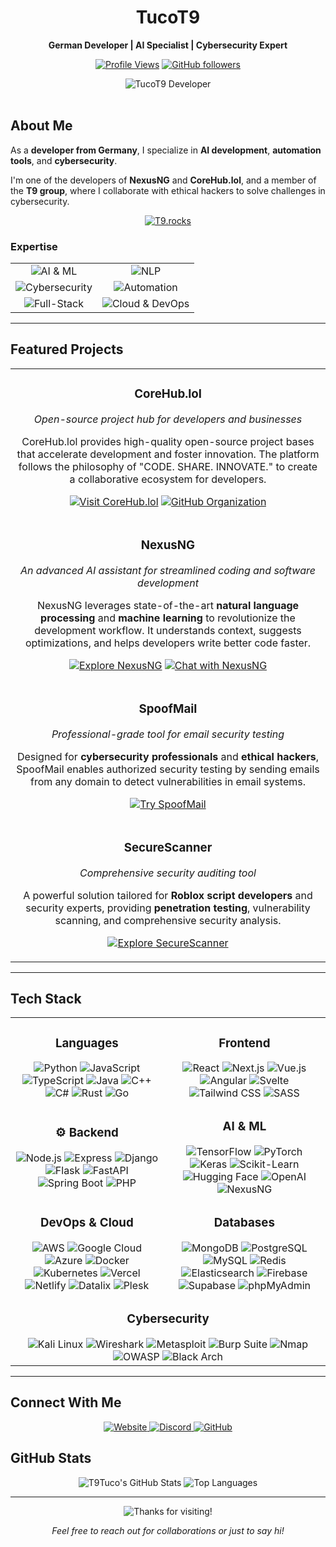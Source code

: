 <div align="center">
  
# TucoT9

**German Developer | AI Specialist | Cybersecurity Expert**

[![Profile Views](https://komarev.com/ghpvc/?username=T9Tuco&color=blueviolet&style=flat-square)](https://github.com/T9Tuco)
[![GitHub followers](https://img.shields.io/github/followers/T9Tuco?style=flat-square&color=blueviolet)](https://github.com/T9Tuco?tab=followers)

</div>

<div align="center">
  <img src="https://img.shields.io/badge/TucoT9-Developer-blue?style=for-the-badge" alt="TucoT9 Developer" />
</div>

<br>

## About Me

As a **developer from Germany**, I specialize in **AI development**, **automation tools**, and **cybersecurity**.

I'm one of the developers of **NexusNG** and **CoreHub.lol**,  and a member of the **T9 group**, where I collaborate with ethical hackers to solve challenges in cybersecurity.

<div align="center">
  
[![T9.rocks](https://img.shields.io/badge/T9.rocks-WHITE_HAT_HACKER_COLLECTIVE-000000?style=for-the-badge&logo=data:image/svg+xml;base64,PHN2ZyB4bWxucz0iaHR0cDovL3d3dy53My5vcmcvMjAwMC9zdmciIHdpZHRoPSIyNCIgaGVpZ2h0PSIyNCIgdmlld0JveD0iMCAwIDI0IDI0IiBmaWxsPSJub25lIiBzdHJva2U9IiNmZmZmZmYiIHN0cm9rZS13aWR0aD0iMiIgc3Ryb2tlLWxpbmVjYXA9InJvdW5kIiBzdHJva2UtbGluZWpvaW49InJvdW5kIj48cGF0aCBkPSJNMTIgMjJzOC04IDgtMTRhOCA4IDAgMSAwLTE2IDBjMCA2IDggMTQgOCAxNHoiPjwvcGF0aD48Y2lyY2xlIGN4PSIxMiIgY3k9IjgiIHI9IjMiPjwvY2lyY2xlPjwvc3ZnPg==)](https://t9.rocks)

</div>

### Expertise
<div align="center">
  <table>
    <tr>
      <td align="center"><img src="https://img.shields.io/badge/-AI_&_Machine_Learning-FF6F00?style=for-the-badge" alt="AI & ML" /></td>
      <td align="center"><img src="https://img.shields.io/badge/-Natural_Language_Processing-4285F4?style=for-the-badge" alt="NLP" /></td>
    </tr>
    <tr>
      <td align="center"><img src="https://img.shields.io/badge/-Cybersecurity-E34F26?style=for-the-badge" alt="Cybersecurity" /></td>
      <td align="center"><img src="https://img.shields.io/badge/-Automation-00C7B7?style=for-the-badge" alt="Automation" /></td>
    </tr>
    <tr>
      <td align="center"><img src="https://img.shields.io/badge/-Full--Stack_Development-61DAFB?style=for-the-badge" alt="Full-Stack" /></td>
      <td align="center"><img src="https://img.shields.io/badge/-Cloud_Computing_&_DevOps-232F3E?style=for-the-badge" alt="Cloud & DevOps" /></td>
    </tr>
  </table>
</div>

---

## Featured Projects

<div align="center">
  <table>
    <tr>
      <td>
        <h3 align="center">CoreHub.lol</h3>
        <p align="center"><i>Open-source project hub for developers and businesses</i></p>
        <p align="center">CoreHub.lol provides high-quality open-source project bases that accelerate development and foster innovation. The platform follows the philosophy of "CODE. SHARE. INNOVATE." to create a collaborative ecosystem for developers.</p>
        <p align="center">
          <a href="https://corehub.lol/"><img src="https://img.shields.io/badge/Visit-CoreHub.lol-8A2BE2?style=for-the-badge&logo=globe" alt="Visit CoreHub.lol" /></a>
          <a href="https://github.com/corehub-lol"><img src="https://img.shields.io/badge/GitHub-corehub--lol-8A2BE2?style=for-the-badge&logo=github" alt="GitHub Organization" /></a>
        </p>
      </td>
    </tr>
    <tr>
      <td>
        <h3 align="center">NexusNG</h3>
        <p align="center"><i>An advanced AI assistant for streamlined coding and software development</i></p>
        <p align="center">NexusNG leverages state-of-the-art <b>natural language processing</b> and <b>machine learning</b> to revolutionize the development workflow. It understands context, suggests optimizations, and helps developers write better code faster.</p>
        <p align="center">
          <a href="https://nexusng.site/"><img src="https://img.shields.io/badge/Explore-NexusNG-blue?style=for-the-badge&logo=globe" alt="Explore NexusNG" /></a>
          <a href="https://nexusng.de/"><img src="https://img.shields.io/badge/Chat-NexusNG-red?style=for-the-badge&logo=chat" alt="Chat with NexusNG" /></a>
        </p>
      </td>
    </tr>
    <tr>
      <td>
        <h3 align="center">SpoofMail</h3>
        <p align="center"><i>Professional-grade tool for email security testing</i></p>
        <p align="center">Designed for <b>cybersecurity professionals</b> and <b>ethical hackers</b>, SpoofMail enables authorized security testing by sending emails from any domain to detect vulnerabilities in email systems.</p>
        <p align="center">
          <a href="https://spoofmail.tucot9.com/"><img src="https://img.shields.io/badge/Try-SpoofMail-red?style=for-the-badge&logo=mail" alt="Try SpoofMail" /></a>
        </p>
      </td>
    </tr>
    <tr>
      <td>
        <h3 align="center">SecureScanner</h3>
        <p align="center"><i>Comprehensive security auditing tool</i></p>
        <p align="center">A powerful solution tailored for <b>Roblox script developers</b> and security experts, providing <b>penetration testing</b>, vulnerability scanning, and comprehensive security analysis.</p>
        <p align="center">
          <a href="https://cheat.tucot9.com/"><img src="https://img.shields.io/badge/Explore-SecureScanner-purple?style=for-the-badge&logo=shield" alt="Explore SecureScanner" /></a>
        </p>
      </td>
    </tr>
  </table>
</div>

---

## Tech Stack

<div align="center">
  <table>
    <tr>
      <td align="center">
        <h3> Languages</h3>
        <img src="https://img.shields.io/badge/-Python-3776AB?style=for-the-badge&logo=python&logoColor=white" alt="Python" />
        <img src="https://img.shields.io/badge/-JavaScript-F7DF1E?style=for-the-badge&logo=javascript&logoColor=black" alt="JavaScript" />
        <img src="https://img.shields.io/badge/-TypeScript-3178C6?style=for-the-badge&logo=typescript&logoColor=white" alt="TypeScript" />
        <img src="https://img.shields.io/badge/-Java-007396?style=for-the-badge&logo=java&logoColor=white" alt="Java" />
        <img src="https://img.shields.io/badge/-C++-00599C?style=for-the-badge&logo=c%2B%2B&logoColor=white" alt="C++" />
        <img src="https://img.shields.io/badge/-C%23-239120?style=for-the-badge&logo=c-sharp&logoColor=white" alt="C#" />
        <img src="https://img.shields.io/badge/-Rust-000000?style=for-the-badge&logo=rust&logoColor=white" alt="Rust" />
        <img src="https://img.shields.io/badge/-Go-00ADD8?style=for-the-badge&logo=go&logoColor=white" alt="Go" />
      </td>
      <td align="center">
        <h3> Frontend</h3>
        <img src="https://img.shields.io/badge/-React-61DAFB?style=for-the-badge&logo=react&logoColor=black" alt="React" />
        <img src="https://img.shields.io/badge/-Next.js-000000?style=for-the-badge&logo=next.js&logoColor=white" alt="Next.js" />
        <img src="https://img.shields.io/badge/-Vue.js-4FC08D?style=for-the-badge&logo=vue.js&logoColor=white" alt="Vue.js" />
        <img src="https://img.shields.io/badge/-Angular-DD0031?style=for-the-badge&logo=angular&logoColor=white" alt="Angular" />
        <img src="https://img.shields.io/badge/-Svelte-FF3E00?style=for-the-badge&logo=svelte&logoColor=white" alt="Svelte" />
        <img src="https://img.shields.io/badge/-Tailwind_CSS-38B2AC?style=for-the-badge&logo=tailwind-css&logoColor=white" alt="Tailwind CSS" />
        <img src="https://img.shields.io/badge/-SASS-CC6699?style=for-the-badge&logo=sass&logoColor=white" alt="SASS" />
      </td>
    </tr>
    <tr>
      <td align="center">
        <h3>⚙ Backend</h3>
        <img src="https://img.shields.io/badge/-Node.js-339933?style=for-the-badge&logo=node.js&logoColor=white" alt="Node.js" />
        <img src="https://img.shields.io/badge/-Express-000000?style=for-the-badge&logo=express&logoColor=white" alt="Express" />
        <img src="https://img.shields.io/badge/-Django-092E20?style=for-the-badge&logo=django&logoColor=white" alt="Django" />
        <img src="https://img.shields.io/badge/-Flask-000000?style=for-the-badge&logo=flask&logoColor=white" alt="Flask" />
        <img src="https://img.shields.io/badge/-FastAPI-009688?style=for-the-badge&logo=fastapi&logoColor=white" alt="FastAPI" />
        <img src="https://img.shields.io/badge/-Spring_Boot-6DB33F?style=for-the-badge&logo=spring-boot&logoColor=white" alt="Spring Boot" />
        <img src="https://img.shields.io/badge/-PHP-777BB4?style=for-the-badge&logo=php&logoColor=white" alt="PHP" />
      </td>
      <td align="center">
        <h3> AI & ML</h3>
        <img src="https://img.shields.io/badge/-TensorFlow-FF6F00?style=for-the-badge&logo=tensorflow&logoColor=white" alt="TensorFlow" />
        <img src="https://img.shields.io/badge/-PyTorch-EE4C2C?style=for-the-badge&logo=pytorch&logoColor=white" alt="PyTorch" />
        <img src="https://img.shields.io/badge/-Keras-D00000?style=for-the-badge&logo=keras&logoColor=white" alt="Keras" />
        <img src="https://img.shields.io/badge/-Scikit_Learn-F7931E?style=for-the-badge&logo=scikit-learn&logoColor=white" alt="Scikit-Learn" />
        <img src="https://img.shields.io/badge/-Hugging_Face-FFD21E?style=for-the-badge&logo=huggingface&logoColor=black" alt="Hugging Face" />
        <img src="https://img.shields.io/badge/-OpenAI-412991?style=for-the-badge&logo=openai&logoColor=white" alt="OpenAI" />
        <img src="https://img.shields.io/badge/-NexusNG-00BFFF?style=for-the-badge&logo=ai&logoColor=white" alt="NexusNG" />
      </td>
    </tr>
    <tr>
      <td align="center">
        <h3> DevOps & Cloud</h3>
        <img src="https://img.shields.io/badge/-AWS-232F3E?style=for-the-badge&logo=amazon-aws&logoColor=white" alt="AWS" />
        <img src="https://img.shields.io/badge/-Google_Cloud-4285F4?style=for-the-badge&logo=google-cloud&logoColor=white" alt="Google Cloud" />
        <img src="https://img.shields.io/badge/-Azure-0089D6?style=for-the-badge&logo=microsoft-azure&logoColor=white" alt="Azure" />
        <img src="https://img.shields.io/badge/-Docker-2496ED?style=for-the-badge&logo=docker&logoColor=white" alt="Docker" />
        <img src="https://img.shields.io/badge/-Kubernetes-326CE5?style=for-the-badge&logo=kubernetes&logoColor=white" alt="Kubernetes" />
        <img src="https://img.shields.io/badge/-Vercel-000000?style=for-the-badge&logo=vercel&logoColor=white" alt="Vercel" />
        <img src="https://img.shields.io/badge/-Netlify-00C7B7?style=for-the-badge&logo=netlify&logoColor=white" alt="Netlify" />
        <img src="https://img.shields.io/badge/-Datalix-FF6B6B?style=for-the-badge&logo=server&logoColor=white" alt="Datalix" />
        <img src="https://img.shields.io/badge/-Plesk-52BBE6?style=for-the-badge&logo=plesk&logoColor=white" alt="Plesk" />
      </td>
      <td align="center">
        <h3> Databases</h3>
        <img src="https://img.shields.io/badge/-MongoDB-47A248?style=for-the-badge&logo=mongodb&logoColor=white" alt="MongoDB" />
        <img src="https://img.shields.io/badge/-PostgreSQL-336791?style=for-the-badge&logo=postgresql&logoColor=white" alt="PostgreSQL" />
        <img src="https://img.shields.io/badge/-MySQL-4479A1?style=for-the-badge&logo=mysql&logoColor=white" alt="MySQL" />
        <img src="https://img.shields.io/badge/-Redis-DC382D?style=for-the-badge&logo=redis&logoColor=white" alt="Redis" />
        <img src="https://img.shields.io/badge/-Elasticsearch-005571?style=for-the-badge&logo=elasticsearch&logoColor=white" alt="Elasticsearch" />
        <img src="https://img.shields.io/badge/-Firebase-FFCA28?style=for-the-badge&logo=firebase&logoColor=black" alt="Firebase" />
        <img src="https://img.shields.io/badge/-Supabase-3ECF8E?style=for-the-badge&logo=supabase&logoColor=white" alt="Supabase" />
        <img src="https://img.shields.io/badge/-phpMyAdmin-6C78AF?style=for-the-badge&logo=phpmyadmin&logoColor=white" alt="phpMyAdmin" />
      </td>
    </tr>
    <tr>
      <td align="center" colspan="2">
        <h3> Cybersecurity</h3>
        <img src="https://img.shields.io/badge/-Kali_Linux-557C94?style=for-the-badge&logo=kali-linux&logoColor=white" alt="Kali Linux" />
        <img src="https://img.shields.io/badge/-Wireshark-1679A7?style=for-the-badge&logo=wireshark&logoColor=white" alt="Wireshark" />
        <img src="https://img.shields.io/badge/-Metasploit-E34F26?style=for-the-badge&logo=metasploit&logoColor=white" alt="Metasploit" />
        <img src="https://img.shields.io/badge/-Burp_Suite-FF6633?style=for-the-badge&logo=burp-suite&logoColor=white" alt="Burp Suite" />
        <img src="https://img.shields.io/badge/-Nmap-5391FE?style=for-the-badge&logo=nmap&logoColor=white" alt="Nmap" />
        <img src="https://img.shields.io/badge/-OWASP-000000?style=for-the-badge&logo=owasp&logoColor=white" alt="OWASP" />
        <img src="https://img.shields.io/badge/-Black_Arch-333333?style=for-the-badge&logo=arch-linux&logoColor=white" alt="Black Arch" />
      </td>
    </tr>
  </table>
</div>

---

## Connect With Me

<div align="center">
  <a href="https://tucot9.com/">
    <img src="https://img.shields.io/badge/Website-tucot9.com-blue?style=for-the-badge&logo=globe" alt="Website" />
  </a>
  <a href="https://discord.com/users/718832241127718915">
    <img src="https://img.shields.io/badge/Discord-tucot9-7289DA?style=for-the-badge&logo=discord&logoColor=white" alt="Discord" />
  </a>
  <a href="https://github.com/T9Tuco">
    <img src="https://img.shields.io/badge/GitHub-T9Tuco-181717?style=for-the-badge&logo=github" alt="GitHub" />
  </a>
</div>

## GitHub Stats

<div align="center">
  <img src="https://github-readme-stats.vercel.app/api?username=T9Tuco&show_icons=true&theme=radical" alt="T9Tuco's GitHub Stats" />
  <img src="https://github-readme-stats.vercel.app/api/top-langs/?username=T9Tuco&layout=compact&theme=radical" alt="Top Languages" />
</div>


---

<div align="center">
  <img src="https://img.shields.io/badge/Thanks_for_visiting!-FF6B6B?style=for-the-badge" alt="Thanks for visiting!" />
  <p><i>Feel free to reach out for collaborations or just to say hi!</i></p>
</div>
